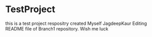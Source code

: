 # TestProject
this is a test project respositry created
Myself JagdeepKaur
Editing README file of Branch1 repository.
Wish me luck
